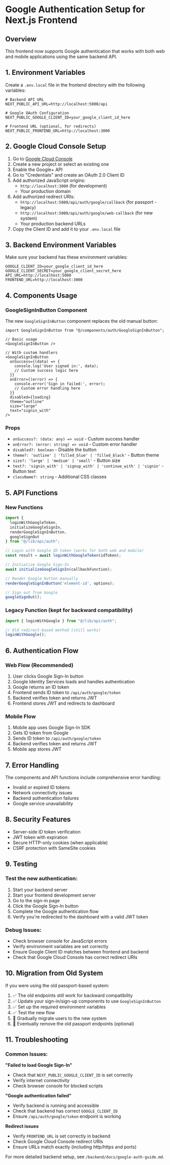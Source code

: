 # Google Authentication Setup for Next.js Frontend

## Overview
This frontend now supports Google authentication that works with both web and mobile applications using the same backend API.

## 1. Environment Variables

Create a `.env.local` file in the frontend directory with the following variables:

```env
# Backend API URL
NEXT_PUBLIC_API_URL=http://localhost:5000/api

# Google OAuth Configuration
NEXT_PUBLIC_GOOGLE_CLIENT_ID=your_google_client_id_here

# Frontend URL (optional, for redirects)
NEXT_PUBLIC_FRONTEND_URL=http://localhost:3000
```

## 2. Google Cloud Console Setup

1. Go to [Google Cloud Console](https://console.cloud.google.com/)
2. Create a new project or select an existing one
3. Enable the Google+ API
4. Go to "Credentials" and create an OAuth 2.0 Client ID
5. Add authorized JavaScript origins:
   - `http://localhost:3000` (for development)
   - Your production domain
6. Add authorized redirect URIs:
   - `http://localhost:5000/api/auth/google/callback` (for passport - legacy)
   - `http://localhost:5000/api/auth/google/web-callback` (for new system)
   - Your production backend URLs
7. Copy the Client ID and add it to your `.env.local` file

## 3. Backend Environment Variables

Make sure your backend has these environment variables:

```env
GOOGLE_CLIENT_ID=your_google_client_id_here
GOOGLE_CLIENT_SECRET=your_google_client_secret_here
API_URL=http://localhost:5000
FRONTEND_URL=http://localhost:3000
```

## 4. Components Usage

### GoogleSignInButton Component

The new `GoogleSignInButton` component replaces the old manual button:

```tsx
import GoogleSignInButton from "@/components/auth/GoogleSignInButton";

// Basic usage
<GoogleSignInButton />

// With custom handlers
<GoogleSignInButton
  onSuccess={(data) => {
    console.log('User signed in:', data);
    // Custom success logic here
  }}
  onError={(error) => {
    console.error('Sign in failed:', error);
    // Custom error handling here
  }}
  disabled={loading}
  theme="outline"
  size="large"
  text="signin_with"
/>
```

### Props

- `onSuccess?: (data: any) => void` - Custom success handler
- `onError?: (error: string) => void` - Custom error handler  
- `disabled?: boolean` - Disable the button
- `theme?: 'outline' | 'filled_blue' | 'filled_black'` - Button theme
- `size?: 'large' | 'medium' | 'small'` - Button size
- `text?: 'signin_with' | 'signup_with' | 'continue_with' | 'signin'` - Button text
- `className?: string` - Additional CSS classes

## 5. API Functions

### New Functions

```typescript
import { 
  loginWithGoogleToken, 
  initializeGoogleSignIn, 
  renderGoogleSignInButton,
  googleSignOut 
} from "@/lib/api/auth";

// Login with Google ID token (works for both web and mobile)
const result = await loginWithGoogleToken(idToken);

// Initialize Google Sign-In
await initializeGoogleSignIn(callbackFunction);

// Render Google button manually
renderGoogleSignInButton('element-id', options);

// Sign out from Google
googleSignOut();
```

### Legacy Function (kept for backward compatibility)

```typescript
import { loginWithGoogle } from "@/lib/api/auth";

// Old redirect-based method (still works)
loginWithGoogle();
```

## 6. Authentication Flow

### Web Flow (Recommended)
1. User clicks Google Sign-In button
2. Google Identity Services loads and handles authentication
3. Google returns an ID token
4. Frontend sends ID token to `/api/auth/google/token`
5. Backend verifies token and returns JWT
6. Frontend stores JWT and redirects to dashboard

### Mobile Flow
1. Mobile app uses Google Sign-In SDK
2. Gets ID token from Google
3. Sends ID token to `/api/auth/google/token`
4. Backend verifies token and returns JWT
5. Mobile app stores JWT

## 7. Error Handling

The components and API functions include comprehensive error handling:

- Invalid or expired ID tokens
- Network connectivity issues
- Backend authentication failures
- Google service unavailability

## 8. Security Features

- Server-side ID token verification
- JWT token with expiration
- Secure HTTP-only cookies (when applicable)
- CSRF protection with SameSite cookies

## 9. Testing

### Test the new authentication:

1. Start your backend server
2. Start your frontend development server
3. Go to the sign-in page
4. Click the Google Sign-In button
5. Complete the Google authentication flow
6. Verify you're redirected to the dashboard with a valid JWT token

### Debug Issues:

- Check browser console for JavaScript errors
- Verify environment variables are set correctly
- Ensure Google Client ID matches between frontend and backend
- Check that Google Cloud Console has correct redirect URIs

## 10. Migration from Old System

If you were using the old passport-based system:

1. ✅ The old endpoints still work for backward compatibility
2. ✅ Update your sign-in/sign-up components to use `GoogleSignInButton`
3. ✅ Set up the required environment variables
4. ✅ Test the new flow
5. 🔄 Gradually migrate users to the new system
6. 🔄 Eventually remove the old passport endpoints (optional)

## 11. Troubleshooting

### Common Issues:

**"Failed to load Google Sign-In"**
- Check that `NEXT_PUBLIC_GOOGLE_CLIENT_ID` is set correctly
- Verify internet connectivity
- Check browser console for blocked scripts

**"Google authentication failed"**  
- Verify backend is running and accessible
- Check that backend has correct `GOOGLE_CLIENT_ID`
- Ensure `/api/auth/google/token` endpoint is working

**Redirect issues**
- Verify `FRONTEND_URL` is set correctly in backend
- Check Google Cloud Console redirect URIs
- Ensure URLs match exactly (including http/https and ports)

For more detailed backend setup, see `/backend/docs/google-auth-guide.md`. 